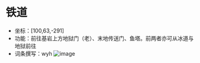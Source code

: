 # 铁道
- 坐标：[100,63,-291]
- 功能：前往基岩上方地狱门（老）、末地传送门、鱼塔。前两者亦可从冰道与地狱前往
- 词条撰写：wyh
![image](https://github.com/user-attachments/assets/7bb55db9-d7ce-48a1-b077-76b4de73b040)
